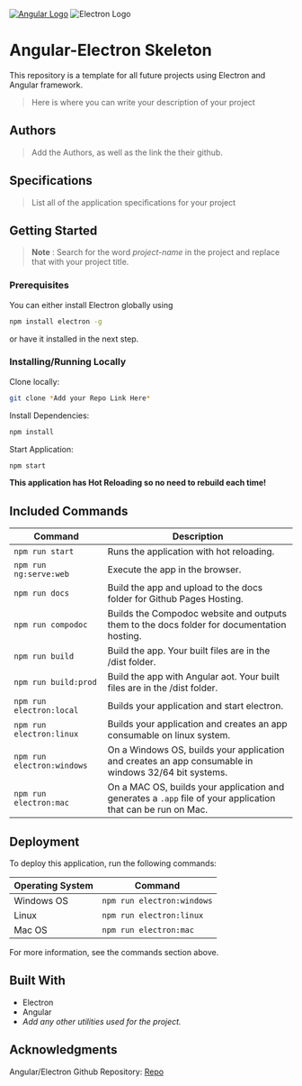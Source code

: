[![Angular Logo](https://www.vectorlogo.zone/logos/angular/angular-icon.svg)](https://angular.io/)
![Electron Logo](https://www.vectorlogo.zone/logos/electronjs/electronjs-icon.svg)

# Angular-Electron Skeleton

This repository is a template for all future projects using Electron and Angular framework. 

> Here is where you can write your description of your project

## Authors

> Add the Authors, as well as the link the their github.

## Specifications

> List all of the application specifications for your project

## Getting Started

> **Note** : Search for the word *project-name* in the project and replace that with your project title.

### Prerequisites

You can either install Electron globally using 
```bash
npm install electron -g
```
 or have it installed in the next step.

### Installing/Running Locally

Clone locally:
```bash
git clone *Add your Repo Link Here*
```

Install Dependencies:
```bash
npm install
```

Start Application:
```bash
npm start
```

**This application has Hot Reloading so no need to rebuild each time!**

## Included Commands

|Command|Description|
|--|--|
|`npm run start`| Runs the application with hot reloading. |
|`npm run ng:serve:web`| Execute the app in the browser. |
|`npm run docs`| Build the app and upload to the docs folder for Github Pages Hosting. |
|`npm run compodoc`| Builds the Compodoc website and outputs them to the docs folder for documentation hosting. |
|`npm run build`| Build the app. Your built files are in the /dist folder. |
|`npm run build:prod`| Build the app with Angular aot. Your built files are in the /dist folder. |
|`npm run electron:local`| Builds your application and start electron. |
|`npm run electron:linux`| Builds your application and creates an app consumable on linux system. |
|`npm run electron:windows`| On a Windows OS, builds your application and creates an app consumable in windows 32/64 bit systems. |
|`npm run electron:mac`|  On a MAC OS, builds your application and generates a `.app` file of your application that can be run on Mac. |

## Deployment

To deploy this application, run the following commands:

|Operating System|Command|
|--|--|
|Windows OS| `npm run electron:windows` |
|Linux| `npm run electron:linux` |
|Mac OS| `npm run electron:mac` |

For more information, see the commands section above.

## Built With

- Electron
- Angular
- *Add any other utilities used for the project.*

## Acknowledgments

Angular/Electron Github Repository: [Repo](https://github.com/maximegris/angular-electron)

